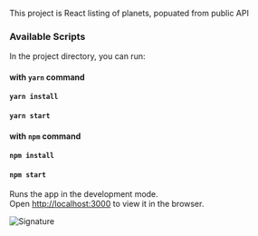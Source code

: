 This project is React listing of planets, popuated from public API

### Available Scripts

In the project directory, you can run:
#### with `yarn` command
#### `yarn install`
#### `yarn start`

#### with `npm` command
#### `npm install`
#### `npm start`
Runs the app in the development mode.<br />
Open [http://localhost:3000](http://localhost:3000) to view it in the browser.


![Signature](https://github.com/PrabhunathY/react-list-sample/blob/master/output_f0yqs6.gif "React login UI")

